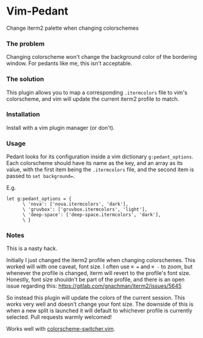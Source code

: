 # Vim-Pedant
Change iterm2 palette when changing colorschemes

### The problem
Changing colorscheme won't change the background color of the bordering window. For pedants like me, this isn't acceptable.

### The solution
This plugin allows you to map a corresponding `.itermcolors` file to vim's colorscheme, and vim will update the current iterm2 profile to match.

### Installation
Install with a vim plugin manager (or don't).

### Usage
Pedant looks for its configuration inside a vim dictionary `g:pedant_options`. Each colorscheme should have its name as the key, and an array as its value, with the first item being the `.itermcolors` file, and the second item is passed to `set background=`.

E.g.
```vim
let g:pedant_options = {
      \ 'nova': ['nova.itermcolors', 'dark'],
      \ 'gruvbox': ['gruvbox.itermcolors', 'light'],
      \ 'deep-space': ['deep-space.itermcolors', 'dark'],
      \ }
```

### Notes
This is a nasty hack.

Initially I just changed the iterm2 profile when changing colorschemes. This worked will with one caveat, font size. I often use `⌘ =` and `⌘ -` to zoom, but whenever the profile is changed, iterm will revert to the profile's font size. Honestly, font size shouldn't be part of the profile, and there is an open issue regarding this: https://gitlab.com/gnachman/iterm2/issues/5645

So instead this plugin will update the colors of the current session. This works very well and doesn't change your font size. The downside of this is when a new split is launched it will default to whichever profile is currently selected. Pull requests warmly welcomed!

Works well with [colorscheme-switcher.vim](http://peterodding.com/code/vim/colorscheme-switcher/).
